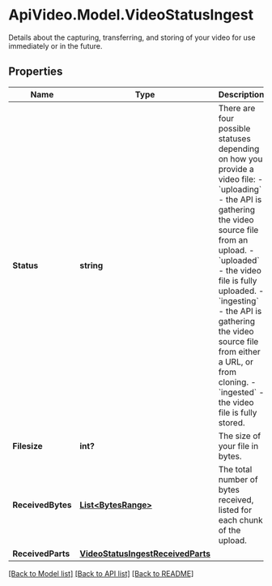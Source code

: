 # ApiVideo.Model.VideoStatusIngest
Details about the capturing, transferring, and storing of your video for use immediately or in the future.

## Properties

Name | Type | Description | Notes
------------ | ------------- | ------------- | -------------
**Status** | **string** | There are four possible statuses depending on how you provide a video file: - &#x60;uploading&#x60; - the API is gathering the video source file from an upload. - &#x60;uploaded&#x60; - the video file is fully uploaded. - &#x60;ingesting&#x60; - the API is gathering the video source file from either a URL, or from cloning. - &#x60;ingested&#x60; - the video file is fully stored.  | [optional] 
**Filesize** | **int?** | The size of your file in bytes. | [optional] 
**ReceivedBytes** | [**List&lt;BytesRange&gt;**](BytesRange.md) | The total number of bytes received, listed for each chunk of the upload. | [optional] 
**ReceivedParts** | [**VideoStatusIngestReceivedParts**](VideoStatusIngestReceivedParts.md) |  | [optional] 

[[Back to Model list]](../README.md#documentation-for-models) [[Back to API list]](../README.md#documentation-for-api-endpoints) [[Back to README]](../README.md)

